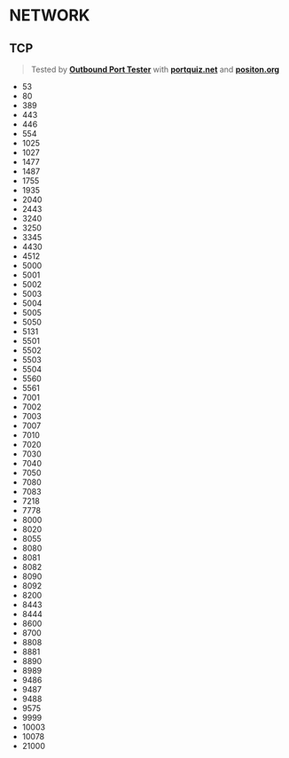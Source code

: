 # NETWORK

## TCP
> Tested by **[Outbound Port Tester](https://github.com/ParkSnoopy/port-outbound-tester-bin)** with **[portquiz.net](http://portquiz.net/)** and **[positon.org](http://positon.org/)**
- 53
- 80
- 389
- 443
- 446
- 554
- 1025
- 1027
- 1477
- 1487
- 1755
- 1935
- 2040
- 2443
- 3240
- 3250
- 3345
- 4430
- 4512
- 5000
- 5001
- 5002
- 5003
- 5004
- 5005
- 5050
- 5131
- 5501
- 5502
- 5503
- 5504
- 5560
- 5561
- 7001
- 7002
- 7003
- 7007
- 7010
- 7020
- 7030
- 7040
- 7050
- 7080
- 7083
- 7218
- 7778
- 8000
- 8020
- 8055
- 8080
- 8081
- 8082
- 8090
- 8092
- 8200
- 8443
- 8444
- 8600
- 8700
- 8808
- 8881
- 8890
- 8989
- 9486
- 9487
- 9488
- 9575
- 9999
- 10003
- 10078
- 21000
